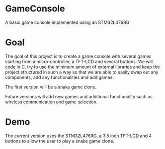 # GameConsole
A basic game console implemented using an STM32L476RG

# Goal
The goal of this project is to create a game console with several games starting from a micro-controller, a TFT-LCD and several buttons. We will code in C, try to use the minimum amount of external libraries and keep the project structured in such a way so that we are able to easily swap out any components, add any functionalities and add games.

The first version will be a snake game clone.

Future versions will add new games and additional functionality such as wireless communication and game selection.

# Demo
The current version uses the STM32L476RG, a 3.5 inch TFT-LCD and 4 buttons to allow the user to play a snake game clone.




